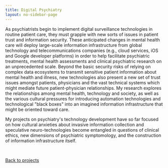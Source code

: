 ```yaml
---
title: Digital Psychiatry
layout: no-sidebar-page
---
```


As psychiatrists begin to implement digital surveillance technologies in routine patient care, they must grapple with new sorts of issues in patient trust and information security. These anticipated changes in mental health care will deploy large-scale information infrastructure from global technology and telecommunications companies (e.g., cloud services, iOS and Google developer platforms) in order to help facilitate psychiatric treatments, mental health assessments and clinical psychiatric research on an unprecedented scale. Beyond the basic security risks of relying on complex data ecosystems to transmit sensitive patient information about mental health and illness, new technologies also present a new set of trust issues amongst patients, physicians and the vast technical systems which might mediate future patient-physician relationships. My research explores the relationships among mental health, technology and society, as well as the various cultural pressures for introducing automation technologies and technological "black boxes" into an imagined information infrastructure that might be oriented toward care.

My projects on psychiatry's technology development have so far focused on how cultural anxieties about invasive information collection and speculative neuro-technologies become entangled in questions of clinical ethics, new dimensions of psychiatric symptomology, and the construction of information infrastructure itself. 

<br>

[Back to projects](../)
